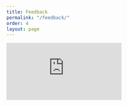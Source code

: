 ```yaml
---
title: Feedback
permalink: "/feedback/"
order: 4
layout: page
---
```


<div class="frame-wrapper" style="height: 900px;">
<iframe src="https://docs.google.com/forms/d/e/1FAIpQLScBUmRUMjg-wjRfDaoHgM58QpEMAEjZE-ge82_rILMW8ZTdFg/viewform?embedded=true"  frameborder="0" marginheight="0" marginwidth="0">Loading...</iframe>
</div>

